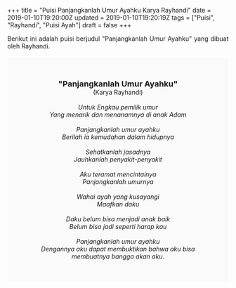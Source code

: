 +++
title = "Puisi Panjangkanlah Umur Ayahku Karya Rayhandi"
date = 2019-01-10T19:20:00Z
updated = 2019-01-10T19:20:19Z
tags = ["Puisi", "Rayhandi", "Puisi Ayah"]
draft = false
+++

<div dir="ltr" style="text-align: left;" trbidi="on"><div style="text-align: justify;">Berikut ini adalah puisi berjudul "Panjangkanlah Umur Ayahku" yang dibuat oleh Rayhandi.</div><br /><div style="background: #FAFAFA; font-size: 14px; height: auto; margin: 0 auto; padding: 50px; text-align: center; width: auto;"><span style="font-size: 18px;"><b>"Panjangkanlah Umur Ayahku"</b></span><br />(Karya Rayhandi)<br /><br /><i>Untuk Engkau pemilik umur<br />Yang menarik dan menanamnya di anak Adam<br /><br />Panjangkanlah umur ayahku<br />Berilah ia kemudahan dalam hidupnya<br /><br />Sehatkanlah jasadnya<br />Jauhkanlah penyakit-penyakit<br /><br />Aku teramat mencintainya<br />Panjangkanlah umurnya<br /><br />Wahai ayah yang kusayangi<br />Maafkan daku<br /><br />Daku belum bisa menjadi anak baik<br />Belum bisa jadi seperti harap kau<br /><br />Panjangkanlah umur ayahku<br />Dengannya aku dapat membuktikan bahwa aku bisa membuatnya bangga akan aku.<br /></i> </div></div>
